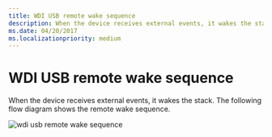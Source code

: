 ```yaml
---
title: WDI USB remote wake sequence
description: When the device receives external events, it wakes the stack. The following flow diagram shows the remote wake sequence.
ms.date: 04/20/2017
ms.localizationpriority: medium
---
```


# WDI USB remote wake sequence


When the device receives external events, it wakes the stack. The following flow diagram shows the remote wake sequence.

![wdi usb remote wake sequence](images/wdi-usb-remote-wake-sequence-flow.png)

 

 





